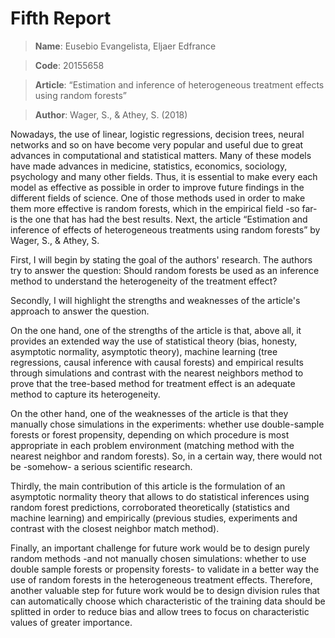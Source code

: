# Fifth Report

> **Name**: Eusebio Evangelista, Eljaer Edfrance

> **Code**: 20155658

> **Article**: “Estimation and inference of heterogeneous treatment effects using random forests”

> **Author**: Wager, S., & Athey, S. (2018)

Nowadays, the use of linear, logistic regressions, decision trees, neural networks and so on have become very popular and useful due to great advances in computational and statistical matters. Many of these models have made advances in medicine, statistics, economics, sociology, psychology and many other fields. Thus, it is essential to make every each model  as effective as possible in order to improve future findings in the different fields of science. One of those methods used in order to make them more effective is random forests, which in the empirical field -so far- is the one that has had the best results. Next, the article “Estimation and inference of effects of heterogeneous treatments using random forests” by Wager, S., & Athey, S.

First, I will begin by stating the goal of the authors' research. The authors try to answer the question: Should random forests be used as an inference method to understand the heterogeneity of the treatment effect?

Secondly, I will highlight the strengths and weaknesses of the article's approach to answer the question.

On the one hand, one of the strengths of the article is that, above all, it provides an extended way the use of statistical theory (bias, honesty, asymptotic normality, asymptotic theory), machine learning (tree regressions, causal inference with causal forests) and empirical results through simulations and contrast with the nearest neighbors method to prove that the tree-based method for treatment effect is an adequate method to capture its heterogeneity.

On the other hand, one of the weaknesses of the article is that they manually chose simulations in the experiments: whether use double-sample forests or forest propensity, depending on which procedure is most appropriate in each problem environment (matching method with the nearest neighbor and random forests). So, in a certain way, there would not be -somehow- a serious scientific research.

Thirdly, the main contribution of this article is the formulation of an asymptotic normality theory that allows to do statistical inferences using random forest predictions, corroborated theoretically (statistics and machine learning) and empirically (previous studies, experiments and contrast with the closest neighbor match method).

Finally, an important challenge for future work would be to design purely random methods -and not manually chosen simulations: whether to use double sample forests or propensity forests- to validate in a better way the use of random forests in the heterogeneous treatment effects. Therefore, another valuable step for future work would be to design division rules that can automatically choose which characteristic of the training data should be splitted in order to reduce bias and allow trees to focus on characteristic values ​​of greater importance.